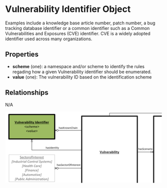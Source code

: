 # Vulnerability Identifier Object

Examples include a knowledge base article number, patch number, a bug tracking database identifier or a common identifier such as a Common Vulnerabilities and Exposures (CVE) identifier. CVE is a widely adopted identifier used across many organizations.

## Properties
- **scheme** (one): a namespace and/or scheme to identify the rules regading how a given Vulnerability identifier should be enumerated. 
- **value** (one): The vulnerability ID based on the identification scheme 


## Relationships

N/A

![Vulnerability Identifier Graph](../figures/graphsnippets/VulnerabilityIdentifierSnippet.png "Vulnerability Identifier Graph")